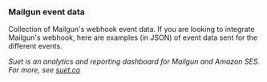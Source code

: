 ### Mailgun event data

Collection of Mailgun's webhook event data. If you are looking to integrate Mailgun's webhook, here are examples (in JSON) of event data sent for the different events.

*Suet is an analytics and reporting dashboard for Mailgun and Amazon SES. For more, see [suet.co](https://suet.co/)*
